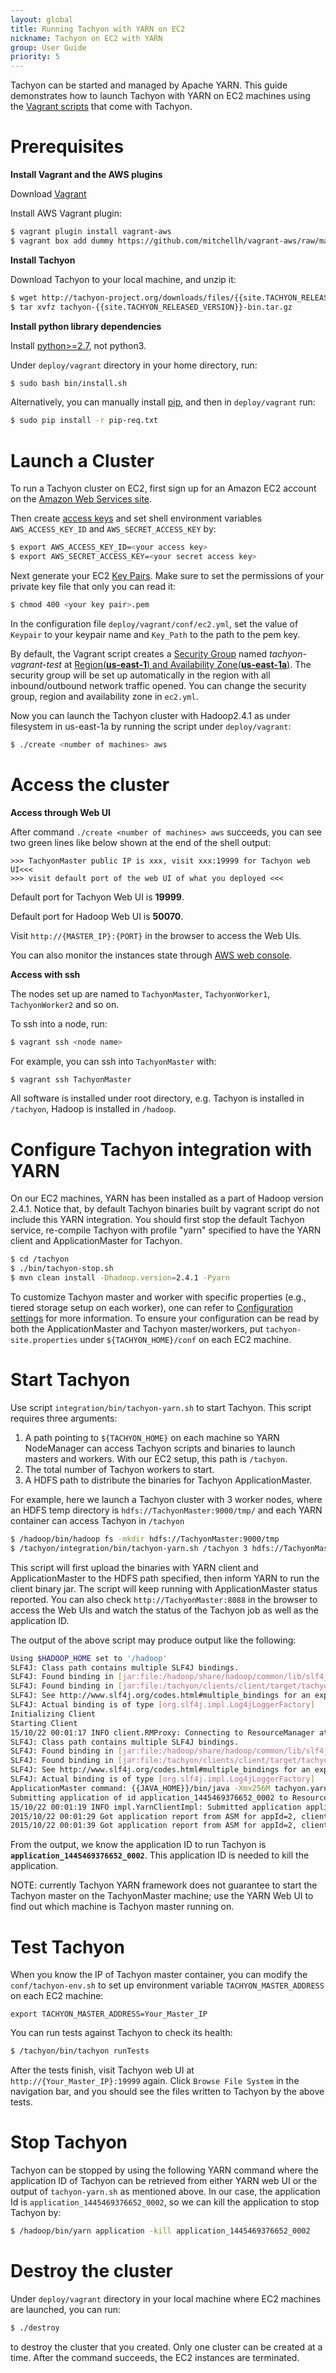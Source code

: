 ```yaml
---
layout: global
title: Running Tachyon with YARN on EC2
nickname: Tachyon on EC2 with YARN
group: User Guide
priority: 5
---
```


Tachyon can be started and managed by Apache YARN. This guide demonstrates how to launch Tachyon
with YARN on EC2 machines using the
[Vagrant scripts](https://github.com/amplab/tachyon/tree/master/deploy/vagrant) that come with
Tachyon.

# Prerequisites

**Install Vagrant and the AWS plugins**

Download [Vagrant](https://www.vagrantup.com/downloads.html)

Install AWS Vagrant plugin:

```bash
$ vagrant plugin install vagrant-aws
$ vagrant box add dummy https://github.com/mitchellh/vagrant-aws/raw/master/dummy.box
```

**Install Tachyon**

Download Tachyon to your local machine, and unzip it:

```bash
$ wget http://tachyon-project.org/downloads/files/{{site.TACHYON_RELEASED_VERSION}}/tachyon-{{site.TACHYON_RELEASED_VERSION}}-bin.tar.gz
$ tar xvfz tachyon-{{site.TACHYON_RELEASED_VERSION}}-bin.tar.gz
```

**Install python library dependencies**

Install [python>=2.7](https://www.python.org/), not python3.

Under `deploy/vagrant` directory in your home directory, run:

```bash
$ sudo bash bin/install.sh
```

Alternatively, you can manually install [pip](https://pip.pypa.io/en/latest/installing/), and then
in `deploy/vagrant` run:

```bash
$ sudo pip install -r pip-req.txt
```

# Launch a Cluster

To run a Tachyon cluster on EC2, first sign up for an Amazon EC2 account
on the [Amazon Web Services site](http://aws.amazon.com/).

Then create [access keys](https://aws.amazon.com/developers/access-keys/) and set shell environment
variables `AWS_ACCESS_KEY_ID` and `AWS_SECRET_ACCESS_KEY` by:

```bash
$ export AWS_ACCESS_KEY_ID=<your access key>
$ export AWS_SECRET_ACCESS_KEY=<your secret access key>
```

Next generate your EC2
[Key Pairs](http://docs.aws.amazon.com/AWSEC2/latest/UserGuide/ec2-key-pairs.html). Make sure to set
the permissions of your private key file that only you can read it:

```bash
$ chmod 400 <your key pair>.pem
```

In the configuration file `deploy/vagrant/conf/ec2.yml`, set the value of `Keypair` to your keypair
name and `Key_Path` to the path to the pem key.

By default, the Vagrant script creates a
[Security Group](http://docs.aws.amazon.com/AWSEC2/latest/UserGuide/using-network-security.html)
named *tachyon-vagrant-test* at
[Region(**us-east-1**) and Availability Zone(**us-east-1a**)](http://docs.aws.amazon.com/AWSEC2/latest/UserGuide/using-regions-availability-zones.html).
The security group will be set up automatically in the region with all inbound/outbound network
traffic opened. You can change the security group, region and availability zone in `ec2.yml`.

Now you can launch the Tachyon cluster with Hadoop2.4.1 as under filesystem in us-east-1a by running
the script under `deploy/vagrant`:

```bash
$ ./create <number of machines> aws
```

# Access the cluster

**Access through Web UI**

After command `./create <number of machines> aws` succeeds, you can see two green lines like below
shown at the end of the shell output:

    >>> TachyonMaster public IP is xxx, visit xxx:19999 for Tachyon web UI<<<
    >>> visit default port of the web UI of what you deployed <<<

Default port for Tachyon Web UI is **19999**.

Default port for Hadoop Web UI is **50070**.

Visit `http://{MASTER_IP}:{PORT}` in the browser to access the Web UIs.

You can also monitor the instances state through
[AWS web console](https://console.aws.amazon.com/console/home?region=us-east-1).

**Access with ssh**

The nodes set up are named to `TachyonMaster`, `TachyonWorker1`, `TachyonWorker2` and so on.

To ssh into a node, run:

```bash
$ vagrant ssh <node name>
```

For example, you can ssh into `TachyonMaster` with:

```bash
$ vagrant ssh TachyonMaster
```

All software is installed under root directory, e.g. Tachyon is installed in `/tachyon`, Hadoop is
installed in `/hadoop`.

# Configure Tachyon integration with YARN

On our EC2 machines, YARN has been installed as a part of Hadoop version 2.4.1. Notice that, by 
default Tachyon binaries 
built by vagrant script do not include this YARN integration. You should first stop the default 
Tachyon service, re-compile Tachyon with profile "yarn" specified to have the YARN client and
ApplicationMaster for Tachyon.

```bash
$ cd /tachyon
$ ./bin/tachyon-stop.sh
$ mvn clean install -Dhadoop.version=2.4.1 -Pyarn
```

To customize Tachyon master and worker with specific properties (e.g., tiered storage setup on each
worker), one can refer to [Configuration settings](Configuration-Settings.html) for more
information. To ensure your configuration can be read by both the ApplicationMaster and Tachyon
master/workers, put `tachyon-site.properties` under `${TACHYON_HOME}/conf` on each EC2 machine.

# Start Tachyon

Use script `integration/bin/tachyon-yarn.sh` to start Tachyon. This script requires three arguments:
1. A path pointing to `${TACHYON_HOME}` on each machine so YARN NodeManager can access Tachyon
scripts and binaries to launch masters and workers. With our EC2 setup, this path is `/tachyon`.
2. The total number of Tachyon workers to start.
3. A HDFS path to distribute the binaries for Tachyon ApplicationMaster.

For example, here we launch a Tachyon cluster with 3 worker nodes, where an HDFS temp directory is
`hdfs://TachyonMaster:9000/tmp/` and each YARN container can access Tachyon in `/tachyon`

```bash
$ /hadoop/bin/hadoop fs -mkdir hdfs://TachyonMaster:9000/tmp
$ /tachyon/integration/bin/tachyon-yarn.sh /tachyon 3 hdfs://TachyonMaster:9000/tmp/
```

This script will first upload the binaries with YARN client and ApplicationMaster to the HDFS path
specified, then inform YARN to run the client binary jar. The script will keep running with
ApplicationMaster status reported. You can also check `http://TachyonMaster:8088` in the browser to
access the Web UIs and watch the status of the Tachyon job as well as the application ID.

The output of the above script may produce output like the following:

```bash
Using $HADOOP_HOME set to '/hadoop'
SLF4J: Class path contains multiple SLF4J bindings.
SLF4J: Found binding in [jar:file:/hadoop/share/hadoop/common/lib/slf4j-log4j12-1.7.5.jar!/org/slf4j/impl/StaticLoggerBinder.class]
SLF4J: Found binding in [jar:file:/tachyon/clients/client/target/tachyon-client-0.8.1-SNAPSHOT-jar-with-dependencies.jar!/org/slf4j/impl/StaticLoggerBinder.class]
SLF4J: See http://www.slf4j.org/codes.html#multiple_bindings for an explanation.
SLF4J: Actual binding is of type [org.slf4j.impl.Log4jLoggerFactory]
Initializing Client
Starting Client
15/10/22 00:01:17 INFO client.RMProxy: Connecting to ResourceManager at TachyonMaster/172.31.22.124:8050
SLF4J: Class path contains multiple SLF4J bindings.
SLF4J: Found binding in [jar:file:/hadoop/share/hadoop/common/lib/slf4j-log4j12-1.7.5.jar!/org/slf4j/impl/StaticLoggerBinder.class]
SLF4J: Found binding in [jar:file:/tachyon/clients/client/target/tachyon-client-0.8.1-SNAPSHOT-jar-with-dependencies.jar!/org/slf4j/impl/StaticLoggerBinder.class]
SLF4J: See http://www.slf4j.org/codes.html#multiple_bindings for an explanation.
SLF4J: Actual binding is of type [org.slf4j.impl.Log4jLoggerFactory]
ApplicationMaster command: {{JAVA_HOME}}/bin/java -Xmx256M tachyon.yarn.ApplicationMaster 3 /tachyon localhost 1><LOG_DIR>/stdout 2><LOG_DIR>/stderr 
Submitting application of id application_1445469376652_0002 to ResourceManager
15/10/22 00:01:19 INFO impl.YarnClientImpl: Submitted application application_1445469376652_0002
2015/10/22 00:01:29 Got application report from ASM for appId=2, clientToAMToken=null, appDiagnostics=, appMasterHost=, appQueue=default, appMasterRpcPort=0, appStartTime=1445472079196, yarnAppState=RUNNING, distributedFinalState=UNDEFINED, appTrackingUrl=http://TachyonMaster:8088/proxy/application_1445469376652_0002/A, appUser=ec2-user
2015/10/22 00:01:39 Got application report from ASM for appId=2, clientToAMToken=null, appDiagnostics=, appMasterHost=, appQueue=default, appMasterRpcPort=0, appStartTime=1445472079196, yarnAppState=RUNNING, distributedFinalState=UNDEFINED, appTrackingUrl=http://TachyonMaster:8088/proxy/application_1445469376652_0002/A, appUser=ec2-user
```

From the output, we know the application ID to run Tachyon is 
**`application_1445469376652_0002`**. This application ID is needed to kill the application.

NOTE: currently Tachyon YARN framework does not guarantee to start the Tachyon master on the
TachyonMaster machine; use the YARN Web UI to find out which machine is Tachyon master running on.

# Test Tachyon

When you know the IP of Tachyon master container, you can modify the `conf/tachyon-env.sh` to set
 up environment variable `TACHYON_MASTER_ADDRESS` on each EC2 machine:

```
export TACHYON_MASTER_ADDRESS=Your_Master_IP
```

You can run tests against Tachyon to check its health:

```bash
$ /tachyon/bin/tachyon runTests
```

After the tests finish, visit Tachyon web UI at `http://{Your_Master_IP}:19999` again. Click `Browse
File System` in the navigation bar, and you should see the files written to Tachyon by the above
tests.


# Stop Tachyon

Tachyon can be stopped by using the following YARN command where the application ID of Tachyon can
be retrieved from either YARN web UI or the output of `tachyon-yarn.sh` as mentioned above. In 
our case, the application Id is `application_1445469376652_0002`, so we can kill the application 
to stop Tachyon by:

```bash
$ /hadoop/bin/yarn application -kill application_1445469376652_0002
```

# Destroy the cluster

Under `deploy/vagrant` directory in your local machine where EC2 machines are launched, you can run:

```bash
$ ./destroy
```

to destroy the cluster that you created. Only one cluster can be created at a time. After the
command succeeds, the EC2 instances are terminated.

